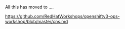 All this has moved to ....

https://github.com/RedHatWorkshops/openshiftv3-ops-workshop/blob/master/cns.md
